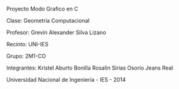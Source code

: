 Proyecto Modo Grafico en C

Clase: Geometria Computacional

Profesor: Grevin Alexander Silva Lizano

Recinto: UNI-IES

Grupo: 2M1-CO

Integrantes:
	Kristel Aburto Bonilla
	Rosalin Sirias Osorio
	Jeans Real

Universidad Nacional de Ingenieria - IES - 2014